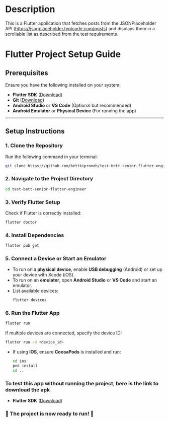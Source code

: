 # Description
This is a Flutter application that fetches posts from the JSONPlaceholder API
(https://jsonplaceholder.typicode.com/posts) and displays them in a scrollable list as described from the test requirements.
# Flutter Project Setup Guide

## Prerequisites
Ensure you have the following installed on your system:
- **Flutter SDK** ([Download](https://flutter.dev/docs/get-started/install))
- **Git** ([Download](https://git-scm.com/downloads))
- **Android Studio** or **VS Code** (Optional but recommended)
- **Android Emulator** or **Physical Device** (For running the app)

---

## Setup Instructions

### 1. Clone the Repository
Run the following command in your terminal:

```sh
git clone https://github.com/bettkipronoh/test-bett-senior-flutter-engineer.git
```

### 2. Navigate to the Project Directory
```sh
cd test-bett-senior-flutter-engineer
```

### 3. Verify Flutter Setup
Check if Flutter is correctly installed:
```sh
flutter doctor
```

### 4. Install Dependencies
```sh
flutter pub get
```
### 5. Connect a Device or Start an Emulator
- To run on a **physical device**, enable **USB debugging** (Android) or set up your device with Xcode (iOS).
- To run on an **emulator**, open **Android Studio** or **VS Code** and start an emulator.
- List available devices:
  ```sh
  flutter devices
  ```

### 6. Run the Flutter App
```sh
flutter run
```
If multiple devices are connected, specify the device ID:
```sh
flutter run -d <device_id>
```

- If using **iOS**, ensure **CocoaPods** is installed and run:
  ```sh
  cd ios
  pod install
  cd ..
  ```
### To test this app without running the project, here is the link to download the apk
- **Flutter SDK** ([Download](https://drive.google.com/file/d/1rItCc4tzKtSJAaWZK6KP0xBxuMKmmJ8B/view?usp=sharing))
### 🎉 The project is now ready to run! 🚀
